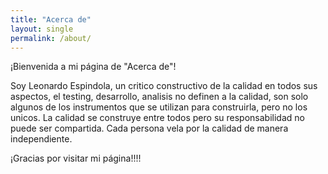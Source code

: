 ```yaml
---
title: "Acerca de"
layout: single
permalink: /about/
---
```


¡Bienvenida a mi página de "Acerca de"!

Soy Leonardo Espindola, un critico constructivo de la calidad en todos sus aspectos, el testing, desarrollo, analisis no definen a la calidad, son solo algunos de los instrumentos que se utilizan para construirla, pero no los unicos. La calidad se construye entre todos pero su responsabilidad no puede ser compartida. Cada persona vela por la calidad de manera independiente.

¡Gracias por visitar mi página!!!!

